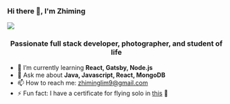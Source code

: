 ### Hi there 👋, I'm Zhiming

<!--
**zhiminglim/zhiminglim** is a ✨ _special_ ✨ repository because its `README.md` (this file) appears on your GitHub profile.
-->

![](https://komarev.com/ghpvc/?username=zhiminglim&color=blue)

<h3 align="center">Passionate full stack developer, photographer, and student of life</h3>

- 🌱 I’m currently learning **React, Gatsby, Node.js**
- 💬 Ask me about **Java, Javascript, React, MongoDB**
- 📫 How to reach me: [zhiminglim9@gmail.com](mailto:zhiminglim9@gmail.com)
- ⚡ Fun fact: I have a certificate for flying solo in [this](https://www.planeandpilotmag.com/images/stories/2012/sept/sling/lead.jpg) 🙂
